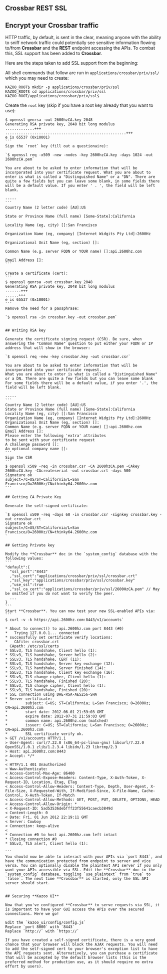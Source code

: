 ## Crossbar REST SSL



## Encrypt your Crossbar traffic

HTTP traffic, by default, is sent in the clear, meaning anyone with the ability to sniff network traffic could potentially see sensitive information flowing to/from **Crossbar** and the **REST** endpoint accessing the APIs. To combat this, SSL support has been added to **Crossbar**. 

Here are the steps taken to add SSL support from the beginning:

All shell commands that follow are run in `applications/crossbar/priv/ssl/` which you may need to create:
```
KAZOO_ROOT$ mkdir -p applications/crossbar/priv/ssl 
KAZOO_ROOT$ cd applications/crossbar/priv/ssl
KAZOO_ROOT/applications/crossbar/priv/ssl$ 
```

Create the `root` key (skip if you have a root key already that you want to use):
````
$ openssl genrsa -out 2600hzCA.key 2048
Generating RSA private key, 2048 bit long modulus
.............+++
......................................................+++
e is 65537 (0x10001)
```
Sign the `root` key (fill out a questionaire):

`$ openssl req -x509 -new -nodes -key 2600hzCA.key -days 1024 -out 2600hzCA.pem`

You are about to be asked to enter information that will be incorporated into your certificate request. What you are about to enter is what is called a "Distinguished Name" or a "DN". There are quite a few fields but you can leave some blank, in some fields there will be a default value. If you enter ' . ', the field will be left blank.

-----
```
Country Name (2 letter code) [AU]:US

State or Province Name (full name) [Some-State]:California

Locality Name (eg, city) []:San Francisco

Organization Name (eg, company) [Internet Widgits Pty Ltd]:2600Hz

Organizational Unit Name (eg, section) []:

Common Name (e.g. server FQDN or YOUR name) []:api.2600hz.com

Email Address []:
```

Create a certificate (cert):
```
$ openssl genrsa -out crossbar.key 2048
Generating RSA private key, 2048 bit long modulus
.......+++
......+++
e is 65537 (0x10001)
```
Remove the need for a passphrase:

`$ openssl rsa -in crossbar.key -out crossbar.pem`


## Writing RSA key

Generate the certificate signing request (CSR). Be sure, when answering the "Common Name" question to put either your FQDN or IP address that will show in the browser:

`$ openssl req -new -key crossbar.key -out crossbar.csr`

You are about to be asked to enter information that will be incorporated into your certificate request.
What you are about to enter is what is called a "Distinguished Name" or a DN. There are quite a few fields but you can leave some blank
For some fields there will be a default value, if you enter '.', the field will be left blank.

-----
```
Country Name (2 letter code) [AU]:US
State or Province Name (full name) [Some-State]:California
Locality Name (eg, city) []:San Francisco
Organization Name (eg, company) [Internet Widgits Pty Ltd]:2600Hz
Organizational Unit Name (eg, section) []:
Common Name (e.g. server FQDN or YOUR name) []:api.2600hz.com
Email Address []:
Please enter the following 'extra' attributes
to be sent with your certificate request
A challenge password []:
An optional company name []:
```
Sign the CSR
```
$ openssl x509 -req -in crossbar.csr -CA 2600hzCA.pem -CAkey 2600hzCA.key -CAcreateserial -out crossbar.crt -days 500
Signature ok
subject=/C=US/ST=California/L=San Francisco/O=2600Hz/CN=thinky64.2600hz.com
```

## Getting CA Private Key

Generate the self-signed certificate:

`$ openssl x509 -req -days 60 -in crossbar.csr -signkey crossbar.key -out crossbar.crt
Signature ok
subject=/C=US/ST=California/L=San Francisco/O=2600Hz/CN=thinky64.2600hz.com
`

## Getting Private key

Modify the **Crossbar** doc in the `system_config` database with the following values:
```
"default":{
  "ssl_port":"8443"
  ,"ssl_cert":"applications/crossbar/priv/ssl/crossbar.crt"
  ,"ssl_key":"applications/crossbar/priv/ssl/crossbar.key"
  ,"use_ssl":true
  ,"ssl_ca_cert":"applications/crossbar/priv/ssl/2600HzCA.pem" // May be omitted if you do not want to verify the peer.
  ...
}
```
Start **Crossbar**. You can now test your new SSL-enabled APIs via:
```
$ curl -v -k https://api.2600hz.com:8443/v1/accounts`

* About to connect() to api.2600hz.com port 8443 (#0)
*   Trying 127.0.0.1... connected
* successfully set certificate verify locations:
*   CAfile: crossbar.crt
  CApath: /etc/ssl/certs
* SSLv3, TLS handshake, Client hello (1):
* SSLv3, TLS handshake, Server hello (2):
* SSLv3, TLS handshake, CERT (11):
* SSLv3, TLS handshake, Server key exchange (12):
* SSLv3, TLS handshake, Server finished (14):
* SSLv3, TLS handshake, Client key exchange (16):
* SSLv3, TLS change cipher, Client hello (1):
* SSLv3, TLS handshake, Finished (20):
* SSLv3, TLS change cipher, Client hello (1):
* SSLv3, TLS handshake, Finished (20):
* SSL connection using DHE-RSA-AES256-SHA
* Server certificate:
*        subject: C=US; ST=California; L=San Francisco; O=2600Hz; CN=api.2600hz.com
*        start date: 2012-06-01 21:59:03 GMT
*        expire date: 2012-07-31 21:59:03 GMT
*        common name: api.2600hz.com (matched)
*        issuer: C=US; ST=California; L=San Francisco; O=2600Hz; CN=api.2600hz.com
*        SSL certificate verify ok.
> GET /v1/accounts HTTP/1.1
> User-Agent: curl/7.22.0 (x86_64-pc-linux-gnu) libcurl/7.22.0 OpenSSL/1.0.1 zlib/1.2.3.4 libidn/1.23 librtmp/2.3
> Host: api.2600hz.com:8443
> Accept: */*
> 
< HTTP/1.1 401 Unauthorized
< Www-Authenticate: 
< Access-Control-Max-Age: 86400
< Access-Control-Expose-Headers: Content-Type, X-Auth-Token, X-Request-ID, Location, Etag, ETag
< Access-Control-Allow-Headers: Content-Type, Depth, User-Agent, X-File-Size, X-Requested-With, If-Modified-Since, X-File-Name, Cache-Control, X-Auth-Token, If-Match
< Access-Control-Allow-Methods: GET, POST, PUT, DELETE, OPTIONS, HEAD
< Access-Control-Allow-Origin: *
< X-Request-ID: 5ad53536debfff23f55641caecb3849d
< Content-Length: 0
< Date: Fri, 01 Jun 2012 22:19:11 GMT
< Server: Cowboy
< Connection: keep-alive
< 
* Connection #0 to host api.2600hz.com left intact
* Closing connection #0
* SSLv3, TLS alert, Client hello (1):

```
You should now be able to interact with your APIs via `port 8443`, and have the communication protected from endpoint to server and vice versa. You can optionally disable the plaintext API server if you only want your APIs accessible via SSL. Edit the **Crossbar** doc in the `system_config` database, toggling `use_plaintext` from `true` to `false`. The next time **Crossbar** is started, only the SSL API server should start.


## Securing **Kazoo UI**

Now that you've configured **Crossbar** to serve requests via SSL, it is important to have your GUI access the APIs over the secured connections. Here we go!

Edit the `kazoo_ui/config/config.js`
Replace `port 8000` with `8443`
Replace `http://` with `https://`

If you have created a self-signed certificate, there is a very good chance that your browser will block the AJAX requests. You will need to add the self-signed cert to your browser's exception list to have the API requests sent. Alternatively, you can purchase a certificate that will be accepted by the default browser lists (this is the preferred method for production use, as it should require no extra effort by users).
